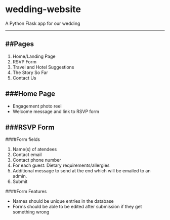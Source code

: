 # wedding-website
A Python Flask app for our wedding

---
##Pages
---
1. Home/Landing Page
2. RSVP Form
3. Travel and Hotel Suggestions
4. The Story So Far
5. Contact Us

###Home Page
---
* Engagement photo reel
* Welcome message and link to RSVP form

###RSVP Form
---
####Form fields
1. Name(s) of atendees
2. Contact email
3. Contact phone number
4. For each guest: Dietary requirements/allergies
5. Additional message to send at the end which will be emailed to an admin.
6. Submit

####Form Features
* Names should be unique entries in the database
* Forms should be able to be edited after submission if they get something wrong

